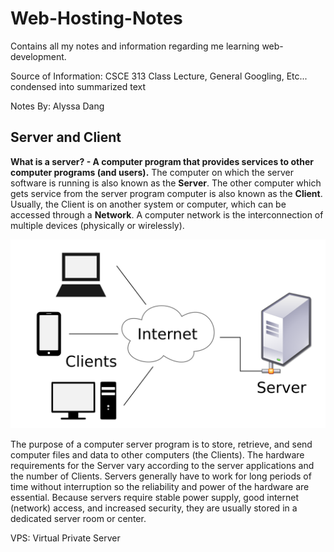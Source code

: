 # Web-Hosting-Notes
Contains all my notes and information regarding me learning web-development.

Source of Information: CSCE 313 Class Lecture, General Googling, Etc... condensed into summarized text

Notes By: Alyssa Dang

## Server and Client

**What is a server? - A computer program that provides services to other computer programs (and users).**
The computer on which the server software is running is also known as the **Server**.
The other computer which gets service from the server program computer is also known as the **Client**. 
Usually, the Client is on another system or computer, which can be accessed through a **Network**.
A computer network is the interconnection of multiple devices (physically or wirelessly).
        
![Server-Client Model](https://github.com/AlyssaDang/Web-Hosting-Notes/blob/master/notesImages/Server-Client-Model.png)

The purpose of a computer server program is to store, retrieve, and send computer files and data to other computers (the Clients). 
The hardware requirements for the Server vary according to the server applications and the number of Clients. 
Servers generally have to work for long periods of time without interruption so the reliability and power of the hardware are essential. Because servers require stable power supply, good internet (network) access, and increased security, they are usually stored in a dedicated server room or center.
        
VPS: Virtual Private Server
